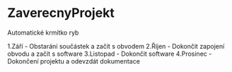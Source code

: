 # ZaverecnyProjekt

Automatické krmítko ryb

1.Září - Obstarání součástek a začít s obvodem 
2.Říjen - Dokončit zapojení obvodu a začít s software
3.Listopad - Dokončit software
4.Prosinec - Dokončení projektu a odevzdát dokumentace
